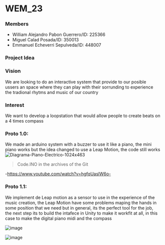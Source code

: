 # WEM_23

### Members 

* William Alejandro Pabon Guerrero/ID: 225366
* Miguel Calad Posada/ID: 350013               
* Emmanuel Echeverri Sepulveda/ID: 448007 


### Project Idea




### Vision

We are looking to do an interactive system that provide to our posible ussers an space where they can play with their sorrunding to experience the tradional rhytms and music of our country


### Interest

We want to develop a loopstation that would allow people to create beats on a 4 times compass


### Proto 1.0: 
We made an arduino system with a buzzer to use it like a piano, the mini piano works but the idea changed to use a Leap Motion, the code still works
![Diagrama-Piano-Electrico-1024x463](https://user-images.githubusercontent.com/84156615/217916693-bf6f049f-c5fc-4a95-85df-6d70629816f7.png)
>Code.INO in the archives of the Git

-https://www.youtube.com/watch?v=hgfqUaslW6o-

### Proto 1.1: 
We implement de Leap motion as a sensor to use in the experience of the music creation, the Leap Motion have some problems maping the hands in some position that we need but in general, its the perfect tool for the job, the next step its to build the intafece in Unity to make it workfit at all, in this case to make the digital piano midi and the compass


![image](https://user-images.githubusercontent.com/84156615/219401970-f5958865-ae6d-4759-8a82-c29f8cc524c7.png)

![image](https://user-images.githubusercontent.com/84156615/219402063-0894ddfa-4240-420b-bc90-796a776a990c.png)
